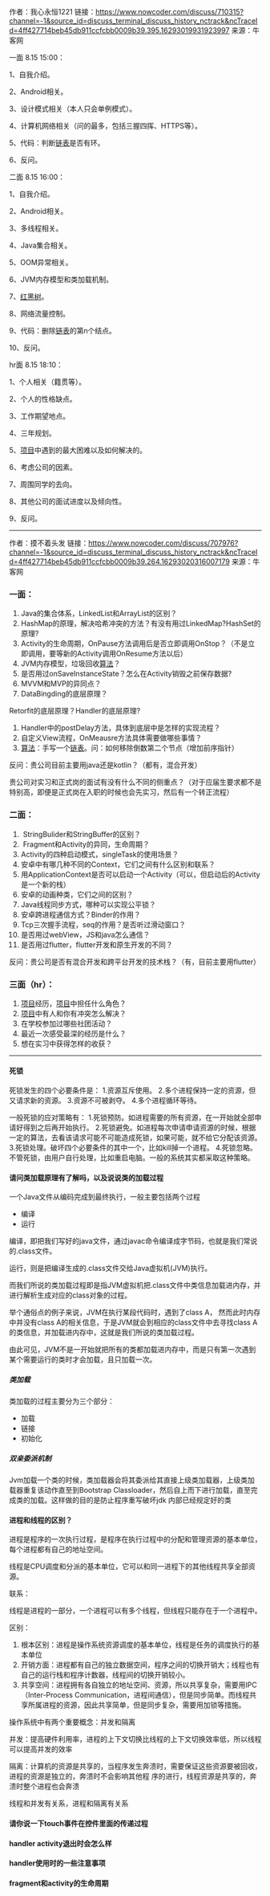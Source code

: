 作者：我心永恒1221
链接：https://www.nowcoder.com/discuss/710315?channel=-1&source_id=discuss_terminal_discuss_history_nctrack&ncTraceId=4ff427714beb45db911ccfcbb0009b39.395.16293019931923997
来源：牛客网



一面 8.15 15:00： 

  1、自我介绍。 

  2、Android相关。 

  3、设计模式相关（本人只会单例模式）。 

  4、计算机网络相关（问的最多，包括三握四挥、HTTPS等）。 

  5、代码：判断[链表]()是否有环。 

  6、反问。 

  


  二面 8.15 16:00： 

  1、自我介绍。 

  2、Android相关。 

  3、多线程相关。 

  4、Java集合相关。 

  5、OOM异常相关。 

  6、JVM内存模型和类加载机制。 

  7、[红黑树]()。 

  8、网络流量控制。 

  9、代码：删除[链表]()的第n个结点。 

  10、反问。 

  


  hr面 8.15 18:10： 

  1、个人相关（籍贯等）。 

  2、个人的性格缺点。 

  3、工作期望地点。 

  4、三年规划。 

  5、[项目]()中遇到的最大困难以及如何解决的。 

  6、考虑公司的因素。 

  7、周围同学的去向。 

  8、其他公司的面试进度以及倾向性。 

  9、反问。 



------------------------------------------------------------------------------------------------

作者：摸不着头发
链接：https://www.nowcoder.com/discuss/707976?channel=-1&source_id=discuss_terminal_discuss_history_nctrack&ncTraceId=4ff427714beb45db911ccfcbb0009b39.264.16293020316007179
来源：牛客网



### 一面： 

1.  Java的集合体系，LinkedList和ArrayList的区别？ 
2.  HashMap的原理，解决哈希冲突的方法？有没有用过LinkedMap?HashSet的原理? 
3.  Activity的生命周期，OnPause方法调用后是否立即调用OnStop？（不是立即调用，要等新的Activity调用OnResume方法以后） 
4.  JVM内存模型，垃圾回收[算法]()？ 
5.  是否用过onSaveInstanceState？怎么在Activity销毁之前保存数据? 
6.  MVVM和MVP的异同点？ 
7.  DataBingding的底层原理？ 

 Retorfit的底层原理？Handler的底层原理? 

1.  Handler中的postDelay方法，具体到底层中是怎样的实现流程？ 
2.  自定义View流程，OnMeausre方法具体需要做哪些事情？ 
3.  [算法]()：手写一个[链表]()。问：如何移除倒数第二个节点（增加前序指针） 

   反问：贵公司目前主要用java还是kotlin？（都有，混合开发）  

​         贵公司对实习和正式岗的面试有没有什么不同的侧重点？（对于应届生要求都不是特别高，即便是正式岗在入职的时候也会先实习，然后有一个转正流程）  

   


###  二面： 

1. ​     StringBulider和StringBuffer的区别？    
2. ​     Fragment和Activity的异同，生命周期？    
3.  Activity的四种启动模式，singleTask的使用场景？ 
4.  安卓中有哪几种不同的Context，它们之间有什么区别和联系？ 
5.  用ApplicationContext是否可以启动一个Activity（可以，但启动后的Activity是一个新的栈） 
6.  安卓的动画种类，它们之间的区别？ 
7.  Java线程同步方式，哪种可以实现公平锁？ 
8.  安卓跨进程通信方式？Binder的作用？ 
9.  Tcp三次握手流程，seq的作用？是否听过滑动窗口？ 
10.  是否用过webView，JS和java怎么通信？ 
11.  是否用过flutter，flutter开发和原生开发的不同？ 

   反问：贵公司是否有混合开发和跨平台开发的技术栈？（有，目前主要用flutter）  

   


###  三面（hr）： 

1.  [项目]()经历，[项目]()中担任什么角色？ 
2.  [项目]()中有人和你有冲突怎么解决？ 
3.  在学校参加过哪些社团活动？ 
4.  最近一次感受最深的经历是什么？ 
5.  想在实习中获得怎样的收获？







---

#### 死锁

死锁发生的四个必要条件是： 1.资源互斥使用。 2.多个进程保持一定的资源，但又请求新的资源。 3.资源不可被剥夺。 4.多个进程循环等待。

 一般死锁的应对策略有： 1.死锁预防。如进程需要的所有资源，在一开始就全部申请好得到之后再开始执行。 2.死锁避免。如进程每次申请申请资源的时候，根据一定的算法，去看该请求可能不可能造成死锁，如果可能，就不给它分配该资源。 3.死锁处理。破坏四个必要条件的其中一个，比如kill掉一个进程。 4.死锁忽略。不管死锁，由用户自行处理，比如重启电脑。一般的系统其实都采取这种策略。

#### 请问类加载原理有了解吗，以及说说类的加载过程

一个Java文件从编码完成到最终执行，一般主要包括两个过程

- 编译
- 运行

编译，即把我们写好的java文件，通过javac命令编译成字节码，也就是我们常说的.class文件。

运行，则是把编译生成的.class文件交给Java虚拟机(JVM)执行。

而我们所说的类加载过程即是指JVM虚拟机把.class文件中类信息加载进内存，并进行解析生成对应的class对象的过程。

举个通俗点的例子来说，JVM在执行某段代码时，遇到了class A， 然而此时内存中并没有class A的相关信息，于是JVM就会到相应的class文件中去寻找class A的类信息，并加载进内存中，这就是我们所说的类加载过程。

由此可见，JVM不是一开始就把所有的类都加载进内存中，而是只有第一次遇到某个需要运行的类时才会加载，且只加载一次。

##### 类加载

类加载的过程主要分为三个部分：

- 加载
- 链接
- 初始化

##### 双亲委派机制

Jvm加载一个类的时候，类加载器会将其委派给其直接上级类加载器，上级类加载器重复该动作直至到Bootstrap Classloader，然后自上而下进行加载，直至完成类的加载。这样做的目的是防止程序重写破坏jdk 内部已经规定好的类

#### 进程和线程的区别？

进程是程序的一次执行过程，是程序在执行过程中的分配和管理资源的基本单位，每个进程都有自己的地址空间。

线程是CPU调度和分派的基本单位，它可以和同一进程下的其他线程共享全部资源。

联系：

线程是进程的一部分，一个进程可以有多个线程，但线程只能存在于一个进程中。

区别：

1. 根本区别：进程是操作系统资源调度的基本单位，线程是任务的调度执行的基本单位
2. 开销方面：进程都有自己的独立数据空间，程序之间的切换开销大；线程也有自己的运行栈和程序计数器，线程间的切换开销较小。
3. 共享空间：进程拥有各自独立的地址空间、资源，所以共享复杂，需要用IPC（Inter-Process Communication，进程间通信），但是同步简单。而线程共享所属进程的资源，因此共享简单，但是同步复杂，需要用加锁等措施。

操作系统中有两个重要概念：并发和隔离

并发：提高硬件利用率，进程的上下文切换比线程的上下文切换效率低，所以线程可以提高并发的效率

隔离：计算机的资源是共享的，当程序发生奔溃时，需要保证这些资源要被回收，进程的资源是独立的，奔溃时不会影响其他程 序的进行，线程资源是共享的，奔溃时整个进程也会奔溃

线程和并发有关系，进程和隔离有关系

#### 请你说一下touch事件在控件里面的传递过程





#### handler  activity退出时会怎么样

#### handler使用时的一些注意事项

#### fragment和activity的生命周期
